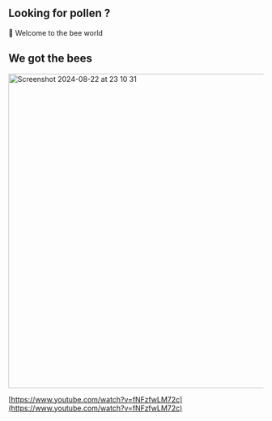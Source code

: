 ## Looking for pollen ?

🐝 Welcome to the bee world

## We got the bees

<img width="620" alt="Screenshot 2024-08-22 at 23 10 31" src="https://github.com/user-attachments/assets/79850741-5819-474e-aa68-50fade660f67">


[https://www.youtube.com/watch?v=fNFzfwLM72c](https://www.youtube.com/watch?v=fNFzfwLM72c)

